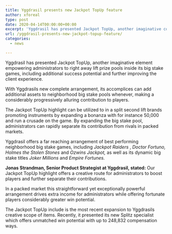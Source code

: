 ```yaml
---
title: Yggdrasil presents new Jackpot TopUp feature
author: xforeal 
type: post
date: 2020-04-14T00:00:00+00:00
excerpt: 'Yggdrasil has presented Jackpot TopUp, another imaginative component empowering administrators to right away lift prize pools inside its big stake games, including additional success potential and further improving the client experience '
url: /yggdrasil-presents-new-jackpot-topup-feature/
categories:
  - news

---
```

Yggdrasil has presented Jackpot TopUp, another imaginative element empowering administrators to right away lift prize pools inside its big stake games, including additional success potential and further improving the client experience. 

With Yggdrasils new complete arrangement, its accomplices can add additional assets to neighborhood big stake pools whenever, making a considerably progressively alluring contribution to players. 

The Jackpot TopUp highlight can be utilized to in a split second lift brands promoting instruments by expanding a bonanza with for instance 50,000 and run a crusade on the game. By expanding the big stake pool, administrators can rapidly separate its contribution from rivals in packed markets. 

Yggdrasil offers a far reaching arrangement of best performing neighborhood big stake games, including _Jackpot Raiders_ , _Doctor Fortuno, Holmes the Stolen Stones_ and  _Ozwins Jackpot,_ as well as its dynamic big stake titles  _Joker Millions_ and  _Empire Fortunes._ 

**Jonas Strandman, Senior Product Strategist at Yggdrasil, stated:** Our Jackpot TopUp highlight offers a creative route for administrators to boost players and further separate their contributions. 

In a packed market this straightforward yet exceptionally powerful arrangement drives extra income for administrators while offering fortunate players considerably greater win potential. 

The Jackpot TopUp include is the most recent expansion to Yggdrasils creative scope of items. Recently, it presented its new Splitz specialist which offers unmatched win potential with up to 248,832 compensation ways.